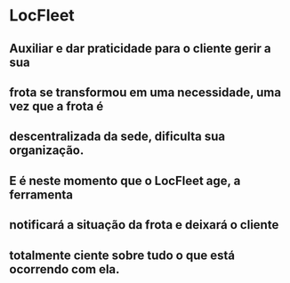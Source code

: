 # LocFleet

## Auxiliar e dar praticidade para o cliente gerir a sua 
## frota se transformou em uma necessidade, uma vez que a frota é
## descentralizada da sede, dificulta sua organização.
##
## E é neste momento que o LocFleet age, a ferramenta 
## notificará a situação da frota e deixará o cliente 
## totalmente ciente sobre tudo o que está ocorrendo com ela.
